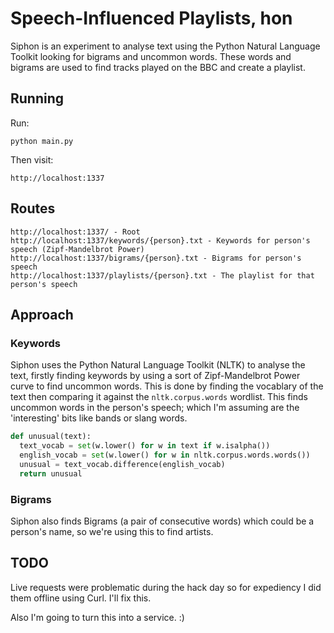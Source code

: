 # Speech-Influenced Playlists, hon

Siphon is an experiment to analyse text using the Python Natural Language Toolkit looking for bigrams and uncommon words. These words and bigrams are used to find tracks played on the BBC and create a playlist.

## Running

Run:

`python main.py`

Then visit:

`http://localhost:1337`

## Routes

```
http://localhost:1337/ - Root
http://localhost:1337/keywords/{person}.txt - Keywords for person's speech (Zipf-Mandelbrot Power)
http://localhost:1337/bigrams/{person}.txt - Bigrams for person's speech
http://localhost:1337/playlists/{person}.txt - The playlist for that person's speech
```

## Approach

### Keywords

Siphon uses the Python Natural Language Toolkit (NLTK) to analyse the text, firstly finding keywords by using a sort of Zipf-Mandelbrot Power curve to find uncommon words. This is done by finding the vocablary of the text then comparing it against the `nltk.corpus.words` wordlist. This finds uncommon words in the person's speech; which I'm assuming are the 'interesting' bits like bands or slang words.

```python
def unusual(text):
  text_vocab = set(w.lower() for w in text if w.isalpha())
  english_vocab = set(w.lower() for w in nltk.corpus.words.words())
  unusual = text_vocab.difference(english_vocab)
  return unusual
```

### Bigrams

Siphon also finds Bigrams (a pair of consecutive words) which could be a person's name, so we're using this to find artists.

## TODO

Live requests were problematic during the hack day so for expediency I did them offline using Curl. I'll fix this.

Also I'm going to turn this into a service. :)